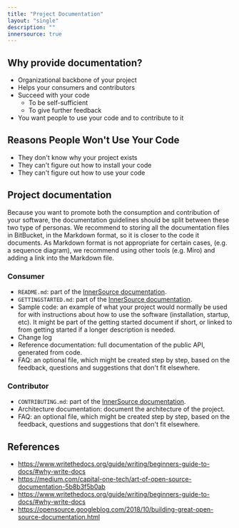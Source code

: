 ```yaml
---
title: "Project Documentation"
layout: "single"
description: ""
innersource: true
---
```


## Why provide documentation?

- Organizational backbone of your project
- Helps your consumers and contributors
- Succeed with your code
  - To be self-sufficient
  - To give further feedback
- You want people to use your code and to contribute to it

## Reasons People Won't Use Your Code

- They don't know why your project exists
- They can't figure out how to install your code
- They can't figure out how to use your code

## Project documentation

Because you want to promote both the consumption and contribution of your software, the documentation guidelines should be split between these two type of personas.
We recommend to storing all the documentation files in BitBucket, in the Markdown format, so it is closer to the code it documents.
As Markdown format is not appropriate for certain cases, (e.g. a sequence diagram), we recommend using other tools (e.g. Miro) and adding a link into the Markdown file.

### Consumer

- `README.md`:
  part of the [InnerSource documentation](./introduction.md).
- `GETTINGSTARTED.md`:
  part of the [InnerSource documentation](./introduction.md).
- Sample code:
  an example of what your project would normally be used for with instructions about how to use the software (installation, startup, etc). It might be part of the getting started document if short, or linked to from getting started if a longer description is needed.
- Change log
- Reference documentation:
  full documentation of the public API, generated from code.
- FAQ: an optional file, which might be created step by step, based on the feedback, questions and suggestions that don't fit elsewhere.

### Contributor

- `CONTRIBUTING.md`:
  part of the [InnerSource documentation](./introduction.md).
- Architecture documentation: document the architecture of the project.
- FAQ: an optional file, which might be created step by step, based on the feedback, questions and suggestions that don't fit elsewhere.

## References

- https://www.writethedocs.org/guide/writing/beginners-guide-to-docs/#why-write-docs
- https://medium.com/capital-one-tech/art-of-open-source-documentation-5b8b3f5b0ab
- https://www.writethedocs.org/guide/writing/beginners-guide-to-docs/#why-write-docs
- https://opensource.googleblog.com/2018/10/building-great-open-source-documentation.html
